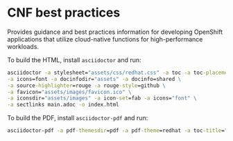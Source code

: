 # CNF best practices

Provides guidance and best practices information for developing OpenShift applications that utilize cloud-native functions for high-performance workloads.

To build the HTML, install `asciidoctor` and run: 

```cmd
asciidoctor -a stylesheet="assets/css/redhat.css" -a toc -a toc-placement=left \
-a icons=font -a docinfodir="assets" -a docinfo=shared \
-a source-highlighter=rouge -a rouge-style=github \
-a favicon="assets/images/favicon.ico" \
-a iconsdir="assets/images" -a icon-set=fab -a icons="font" \
-a sectlinks main.adoc -o index.html
```

To build the PDF, install `asciidoctor-pdf` and run:

```cmd
asciidoctor-pdf -a pdf-themesdir=pdf -a pdf-theme=redhat -a toc-title="" -a doctype=book -a source-highlighter="rouge"  main.adoc -o cnf-best-practices.pdf
```